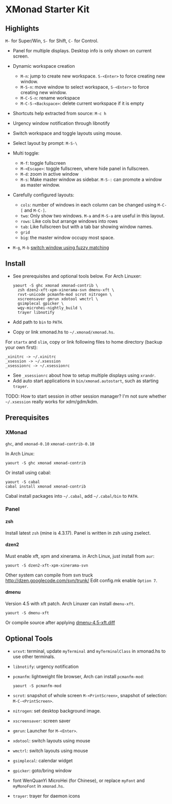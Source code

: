 # XMonad Starter Kit #

## Highlights ##

`M-` for Super/Win, `S-` for Shift, `C-` for Control.

-   Panel for multiple displays. Desktop info is only shown on current screen.
-   Dynamic workspace creation

    -   `M-n`: jump to create new workspace. `S-<Enter>` to force creating
        new window.
    -   `M-S-n`: move window to select workspace, `S-<Enter>` to force creating
        new window.
    -   `M-C-S-n`: rename workspace
    -   `M-C-S-<Backspace>`: delete current workspace if it is empty

-   Shortcuts help extracted from source: `M-c h`
-   Urgency window notification through libnotify 
-   Switch workspace and toggle layouts using mouse.
-   Select layout by prompt: `M-S-\`
-   Multi toggle:

    -   `M-f`: toggle fullscreen
    -   `M-<Escape>`: toggle fullscreen, where hide panel in fullscreen.
    -   `M-d`: zoom in active window
    -   `M-s`: Make master window as sidebar. `M-S-:` can promote a window as
        master window.

-   Carefully configured layouts:

    -   `cols`: number of windows in each column can be changed using
        `M-C-[` and `M-C-]`.
    -   `two`: Only show two windows. `M-a` and `M-S-a` are useful in this layout.
    -   `rows`: Like cols but arrange windows into rows
    -   `tab`: Like fullscreen but with a tab bar showing window names.
    -   `grid`
    -   `big`: the master window occupy most space.

-   `M-g`, `M-b`
    [switch window using fuzzy matching](http://blog.iany.me/2010/08/switch-window-using-fuzz-matching/)

## Install ##

-   See prerequisites and optional tools below. For Arch Linuxer:

        yaourt -S ghc xmonad xmonad-contrib \
          zsh dzen2-xft-xpm-xinerama-svn dmenu-xft \
          rxvt-unicode pcmanfm-mod scrot nitrogen \
          xscreensaver gmrun xdotool wmctrl \
          gsimplecal gpicker \
          wqy-microhei-nightly_build \
          trayer libnotify

-   Add path to `bin` to `PATH`.
-   Copy or link xmonad.hs to `~/.xmonad/xmonad.hs`.

For `startx` and `slim`, copy or link following files to home directory
(backup your own first):

    _xinitrc -> ~/.xinitrc
    _xsession -> ~/.xsession
    _xsessionrc -> ~/.xsessionrc

-   See `_xsessionrc` about how to setup multiple displays using `xrandr`.
-   Add auto start applications in `bin/xmonad.autostart`, such as starting `trayer`.

TODO: How to start session in other session manager? I'm not sure whether
`~/.xsession` really works for xdm/gdm/kdm.

## Prerequisites ##

### XMonad ###

`ghc`, and `xmonad-0.10` `xmonad-contrib-0.10`

In Arch Linux:

    yaourt -S ghc xmonad xmonad-contrib

Or install using cabal:

    yaourt -S cabal
    cabal install xmonad xmonad-contrib

Cabal install packages into `~/.cabal`, add `~/.cabal/bin` to `PATH`.

### Panel ###

#### zsh ####

Install latest `zsh` (mine is 4.3.17). Panel is written in zsh using zselect.

#### dzen2 ####

Must enable xft, xpm and xinerama. in Arch Linux, just install from `aur`:

    yaourt -S dzen2-xft-xpm-xinerama-svn

Other system can compile from svn truck http://dzen.googlecode.com/svn/trunk/
Edit config.mk enable `Option 7`.

#### dmenu ####

Version 4.5 with xft patch. Arch Linuxer can install `dmenu-xft`.

    yaourt -S dmenu-xft

Or compile source after applying
[dmenu-4.5-xft.diff](http://darkstar.ist.utl.pt/slackware/addon/slacky/slackware64-13.37/desktop/dmenu-xft/4.5/src/dmenu-4.5-xft.diff)

## Optional Tools ##

-   `urxvt`: terminal, update `myTerminal` and `myTerminalClass` in xmonad.hs
    to use other terminals.

-   `libnotify`: urgency notification

-   `pcmanfm`: lightweight file browser, Arch can install `pcmanfm-mod`:

        yaourt -S pcmanfm-mod

-   `scrot`: snapshot of whole screen `M-<PrintScreen>`, snapshot of
    selection: `M-C-<PrintScreen>`.

-   `nitrogen`: set desktop background image.

-   `xscreensaver`: screen saver

-   `gmrun`: Launcher for `M-<Enter>`.

-   `xdotool`: switch layouts using mouse
-   `wmctrl`: switch layouts using mouse
-   `gsimplecal`: calendar widget
-   `gpicker`: goto/bring window

-   font WenQuanYi MicroHei (for Chinese), or replace `myFont` and `myMonoFont` in
    `xmonad.hs`.

-   `trayer`: trayer for daemon icons
